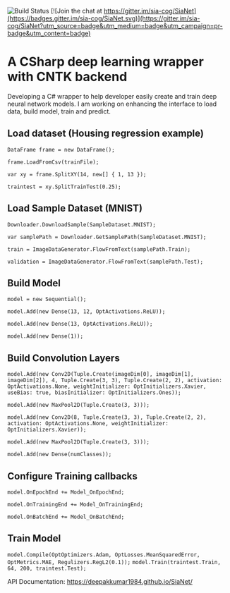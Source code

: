 ![Build Status](https://travis-ci.org/deepakkumar1984/SiaNet.svg?branch=master)
[![Join the chat at https://gitter.im/sia-cog/SiaNet](https://badges.gitter.im/sia-cog/SiaNet.svg)](https://gitter.im/sia-cog/SiaNet?utm_source=badge&utm_medium=badge&utm_campaign=pr-badge&utm_content=badge)

# A CSharp deep learning wrapper with CNTK backend

Developing a C# wrapper to help developer easily create and train deep neural network models. I am working on enhancing the interface to load data, build model, train and predict.

## Load dataset (Housing regression example)
```DataFrame frame = new DataFrame();```

```frame.LoadFromCsv(trainFile);```

```var xy = frame.SplitXY(14, new[] { 1, 13 });```

```traintest = xy.SplitTrainTest(0.25);```

## Load Sample Dataset (MNIST)
```Downloader.DownloadSample(SampleDataset.MNIST);```

```var samplePath = Downloader.GetSamplePath(SampleDataset.MNIST);```

```train = ImageDataGenerator.FlowFromText(samplePath.Train);```

```validation = ImageDataGenerator.FlowFromText(samplePath.Test);```

## Build Model
```
model = new Sequential();
```
```
model.Add(new Dense(13, 12, OptActivations.ReLU));
```
```
model.Add(new Dense(13, OptActivations.ReLU));
```
```
model.Add(new Dense(1));
```

## Build Convolution Layers
```model.Add(new Conv2D(Tuple.Create(imageDim[0], imageDim[1], imageDim[2]), 4, Tuple.Create(3, 3), Tuple.Create(2, 2), activation: OptActivations.None, weightInitializer: OptInitializers.Xavier, useBias: true, biasInitializer: OptInitializers.Ones));```

```model.Add(new MaxPool2D(Tuple.Create(3, 3)));```

```model.Add(new Conv2D(8, Tuple.Create(3, 3), Tuple.Create(2, 2), activation: OptActivations.None, weightInitializer: OptInitializers.Xavier));```

```model.Add(new MaxPool2D(Tuple.Create(3, 3)));```

```model.Add(new Dense(numClasses));```

## Configure Training callbacks
```model.OnEpochEnd += Model_OnEpochEnd;```

```model.OnTrainingEnd += Model_OnTrainingEnd;```

```model.OnBatchEnd += Model_OnBatchEnd;```

## Train Model
```model.Compile(OptOptimizers.Adam, OptLosses.MeanSquaredError, OptMetrics.MAE, Regulizers.RegL2(0.1));```
```model.Train(traintest.Train, 64, 200, traintest.Test);```

API Documentation: https://deepakkumar1984.github.io/SiaNet/


